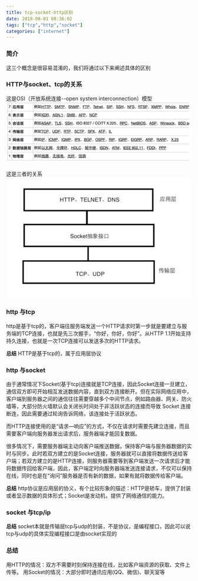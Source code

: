 ```yaml
---
title: tcp-socket-http区别
date: 2018-08-01 08:36:02
tags: ["tcp","http","socket"]
categories: ["internet"]
---
```



### 简介
这三个概念是很容易混淆的，我们将通过以下来阐述具体的区别

### HTTP与socket、tcp的关系
这是OSI（开放系统连接--open system interconnection）模型
![osi](/images/internet/2018-8-1-3.png)


这是三者的关系
![tcp/http/socket](/images/internet/2018-8-1-4.png)



### http 与tcp
http是基于tcp的，客户端往服务端发送一个HTTP请求时第一步就是要建立与服务端的TCP连接，也就是先三次握手，“你好，你好，你好”。从HTTP 1.1开始支持持久连接，也就是一次TCP连接可以发送多次的HTTP请求。

**总结**
HTTP是基于tcp的，属于应用层协议

### http 与socket

由于通常情况下Socket(基于tcp)连接就是TCP连接，因此Socket连接一旦建立，通信双方即可开始相互发送数据内容，直到双方连接断开。但在实际网络应用中，客户端到服务器之间的通信往往需要穿越多个中间节点，例如路由器、网关、防火墙等，大部分防火墙默认会关闭长时间处于非活跃状态的连接而导致 Socket 连接断连，因此需要通过轮询告诉网络，该连接处于活跃状态。

而HTTP连接使用的是“请求—响应”的方式，不仅在请求时需要先建立连接，而且需要客户端向服务器发出请求后，服务器端才能回复数据。

很多情况下，需要服务器端主动向客户端推送数据，保持客户端与服务器数据的实时与同步。此时若双方建立的是Socket连接，服务器就可以直接将数据传送给客户端；若双方建立的是HTTP连接，则服务器需要等到客户端发送一次请求后才能将数据传回给客户端，因此，客户端定时向服务器端发送连接请求，不仅可以保持在线，同时也是在“询问”服务器是否有新的数据，如果有就将数据传给客户端。

**总结**
http协议是应用层的协义，有个比较形象的描述：HTTP是轿车，提供了封装或者显示数据的具体形式；Socket是发动机，提供了网络通信的能力。 

### socket 与tcp/ip

**总结**
socket本就是传输层tcp与udp的封装，不是协议，是编程接口，因此可以说tcp与udp的具体实现编程接口是由socket实现的




### 总结

用HTTP的情况：双方不需要时刻保持连接在线，比如客户端资源的获取、文件上传等。
用Socket的情况：大部分即时通讯应用(QQ、微信)、聊天室等




